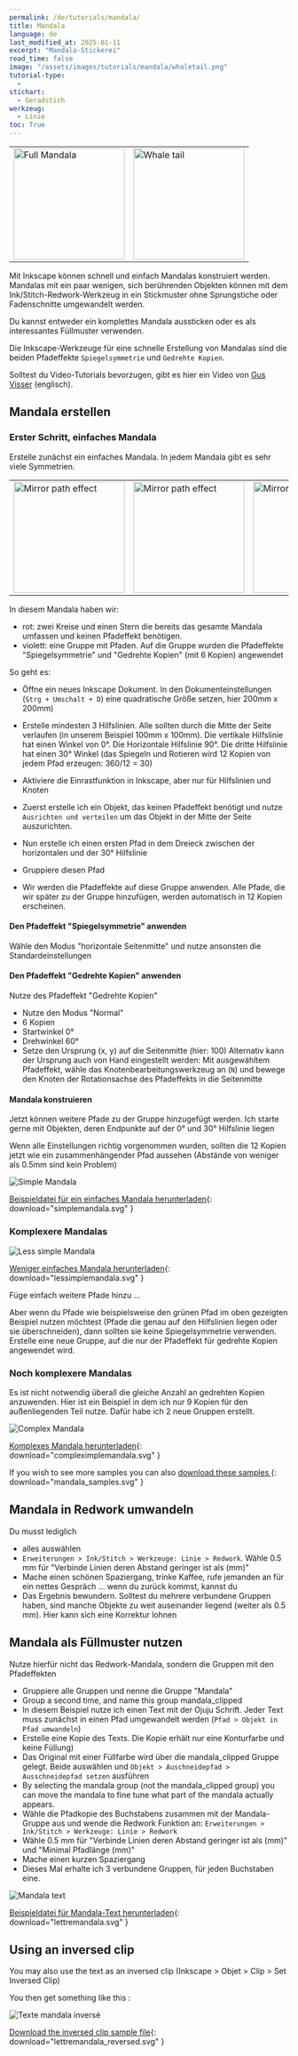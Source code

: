 ```yaml
---
permalink: /de/tutorials/mandala/
title: Mandala
language: de
last_modified_at: 2025-01-11
excerpt: "Mandala-Stickerei"
read_time: false
image: "/assets/images/tutorials/mandala/whaletail.png"
tutorial-type:
  - 
stichart:
  - Geradstich
werkzeug:
  - Linie
toc: True
---
```


<table>
        <tr>
            <td> <img src="/assets/images/tutorials/mandala/Fullmandala.png" alt="Full Mandala" height="200"/>    </td>
            <td> <img src="/assets/images/tutorials/mandala/whaletail.png" alt="Whale tail" height="200" /></td>
        </tr>
</table>

Mit Inkscape können schnell und einfach Mandalas konstruiert werden. Mandalas mit ein paar wenigen, sich berührenden Objekten können mit dem Ink/Stitch-Redwork-Werkzeug in ein Stickmuster ohne Sprungstiche oder Fadenschnitte umgewandelt werden.

Du kannst entweder ein komplettes Mandala aussticken oder es als interessantes Füllmuster verwenden.

Die Inkscape-Werkzeuge für eine schnelle Erstellung von Mandalas sind die beiden Pfadeffekte `Spiegelsymmetrie` und `Gedrehte Kopien`.

Solltest du Video-Tutorials bevorzugen, gibt es hier ein Video von [Gus Visser](https://youtu.be/LS6lgspQkbM) (englisch).

## Mandala erstellen

### Erster Schritt, einfaches Mandala

Erstelle zunächst ein einfaches Mandala. In jedem Mandala gibt es sehr viele Symmetrien.

<table>
        <tr>
            <td> <img  src="/assets/images/tutorials/mandala/nopatheffect.png"
     alt="Mirror path  effect" height="200"/> </td>
    <td><img src="/assets/images/tutorials/mandala/jusmirror.png"
     alt="Mirror path  effect" height="200"/> </td>
    <td>   <img 
     src="/assets/images/tutorials/mandala/2patheffect.png"
     alt="Mirror and Rotate" height="200"/></td>
        </tr>
</table>

In diesem Mandala haben wir:

* rot: zwei Kreise und einen Stern die bereits das gesamte Mandala umfassen und keinen Pfadeffekt benötigen.
* violett: eine Gruppe mit Pfaden. Auf die Gruppe wurden die Pfadeffekte "Spiegelsymmetrie" und "Gedrehte Kopien" (mit 6 Kopien) angewendet

So geht es:

* Öffne ein neues Inkscape Dokument. In den Dokumenteinstellungen (`Strg + Umschalt + D`) eine quadratische Größe setzen, hier 200mm x 200mm)
* Erstelle mindesten 3 Hilfslinien. Alle sollten durch die Mitte der Seite verlaufen (in unserem Beispiel 100mm x 100mm).
  Die vertikale Hilfslinie hat einen Winkel von 0°. Die Horizontale Hilfslinie 90°.
  Die dritte Hilfslinie hat einen 30° Winkel (das Spiegeln und Rotieren wird 12 Kopien von jedem Pfad erzeugen: 360/12 = 30)
* Aktiviere die Einrastfunktion in Inkscape, aber nur für Hilfslinien und Knoten

* Zuerst erstelle ich ein Objekt, das keinen Pfadeffekt benötigt und nutze `Ausrichten und verteilen` um das Objekt in der Mitte der Seite auszurichten.

* Nun erstelle ich einen ersten Pfad in dem Dreieck zwischen der horizontalen und der 30° Hilfslinie
* Gruppiere diesen Pfad
* Wir werden die Pfadeffekte auf diese Gruppe anwenden.
  Alle Pfade, die wir später zu der Gruppe hinzufügen, werden automatisch in 12 Kopien erscheinen.

#### Den Pfadeffekt "Spiegelsymmetrie" anwenden

Wähle den Modus "horizontale Seitenmitte" und nutze ansonsten die Standardeinstellungen

#### Den Pfadeffekt "Gedrehte Kopien" anwenden

Nutze des Pfadeffekt "Gedrehte Kopien"

* Nutze den Modus "Normal"
* 6 Kopien
* Startwinkel 0°
* Drehwinkel 60°
* Setze den Ursprung (x, y) auf die Seitenmitte (hier: 100)
  Alternativ kann der Ursprung auch von Hand eingestellt werden:
  Mit ausgewähltem Pfadeffekt, wähle das Knotenbearbeitungswerkzeug an (`N`) und bewege den Knoten der Rotationsachse des Pfadeffekts in die Seitenmitte

#### Mandala konstruieren

Jetzt können weitere Pfade zu der Gruppe hinzugefügt werden.
Ich starte gerne mit Objekten, deren Endpunkte auf der 0° und 30° Hilfslinie liegen

Wenn alle Einstellungen richtig vorgenommen wurden, sollten die 12 Kopien jetzt wie ein zusammenhängender Pfad aussehen (Abstände von weniger als 0.5mm sind kein Problem)

![Simple Mandala](/assets/images/tutorials/mandala/simplemandala.svg) 

[Beispieldatei für ein einfaches Mandala herunterladen](/assets/images/tutorials/mandala/simplemandala.svg){: download="simplemandala.svg" }

### Komplexere Mandalas

![Less simple Mandala ](/assets/images/tutorials/mandala/lesssimplemandala.svg) 

[Weniger einfaches Mandala herunterladen](/assets/images/tutorials/mandala/lesssimplemandala.svg){: download="lessimplemandala.svg" }

Füge einfach weitere Pfade hinzu ...

Aber wenn du Pfade wie beispielsweise den grünen Pfad im oben gezeigten Beispiel nutzen möchtest (Pfade die genau auf den Hilfslinien liegen oder sie überschneiden),
dann sollten sie keine Spiegelsymmetrie verwenden. Erstelle eine neue Gruppe, auf die nur der Pfadeffekt für gedrehte Kopien angewendet wird.

### Noch komplexere Mandalas

Es ist nicht notwendig überall die gleiche Anzahl an gedrehten Kopien anzuwenden. Hier ist ein Beispiel in dem ich nur 9 Kopien für den außenliegenden Teil nutze.
Dafür habe ich 2 neue Gruppen erstellt.

![Complex Mandala ](/assets/images/tutorials/mandala/complexmandala.svg) 

[Komplexes Mandala herunterladen](/assets/images/tutorials/mandala/complexmandala.svg){: download="compleximplemandala.svg" }

If you wish to see more samples you can also [download these samples ](/assets/images/tutorials/mandala/mandala_samples.svg){: download="mandala_samples.svg" }



## Mandala in Redwork umwandeln

Du musst lediglich

* alles auswählen
* `Erweiterungen > Ink/Stitch > Werkzeuge: Linie > Redwork`. Wähle 0.5 mm für "Verbinde Linien deren Abstand geringer ist als (mm)"
* Mache einen schönen Spaziergang, trinke Kaffee, rufe jemanden an für ein nettes Gespräch ... wenn du zurück kommst, kannst du
* Das Ergebnis bewundern. Solltest du mehrere verbundene Gruppen haben, sind manche Objekte zu weit auseinander liegend (weiter als 0.5 mm).
  Hier kann sich eine Korrektur lohnen

## Mandala als Füllmuster nutzen

Nutze hierfür nicht das Redwork-Mandala, sondern die Gruppen mit den Pfadeffekten

* Gruppiere alle Gruppen und nenne die Gruppe "Mandala"
* Group a second time, and name this group mandala_clipped
* In diesem Beispiel nutze ich einen Text mit der Ojuju Schrift.
  Jeder Text muss zunächst in einen Pfad umgewandelt werden (`Pfad > Objekt in Pfad umwandeln`)
* Erstelle eine Kopie des Texts. Die Kopie erhält nur eine Konturfarbe und keine Füllung)
* Das Original mit einer Füllfarbe wird über die mandala_clipped Gruppe gelegt. Beide auswählen und `Objekt > Auschneidepfad > Ausschneidepfad setzen` ausführen
* By selecting the mandala group (not the mandala_clipped group) you can move the mandala  to fine tune what part of the mandala actually appears.
* Wähle die Pfadkopie des Buchstabens zusammen mit der Mandala-Gruppe aus und wende die Redwork Funktion an: `Erweiterungen > Ink/Stitch > Werkzeuge: Linie > Redwork`
* Wähle 0.5 mm für "Verbinde Linien deren Abstand geringer ist als (mm)" und "Minimal Pfadlänge (mm)"
* Mache einen kurzen Spaziergang
* Dieses Mal erhalte ich 3 verbundene Gruppen, für jeden Buchstaben eine.

![Mandala text](/assets/images/tutorials/mandala/lettremandala.svg) 

[Beispieldatei für Mandala-Text herunterladen](/assets/images/tutorials/mandala/lettremandala.svg){: download="lettremandala.svg" }

## Using an inversed clip

You may also use the text as an inversed clip (Inkscape > Objet > Clip  > Set Inversed Clip)

You then get something like this : 

![Texte mandala inversé](/assets/images/tutorials/mandala/lettremandala_reversed.svg) 

[Download the inversed clip sample file](/assets/images/tutorials/mandala/lettremandala_reversed.svg){: download="lettremandala_reversed.svg" }




